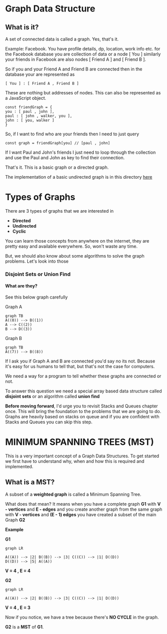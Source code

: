 # Graph Data Structure

## What is it?

A set of connected data is called a graph. Yes, that's it.

Example: Facebook. You have profile details, dp, location, work info etc. for the Facebook database you are collection of data or a node [ You ] similarly your friends in Facebook are also nodes [ Friend A ] and [ Friend B ].

So if you and your Friend A and Friend B are connected then in the database your are represented as

`[ You ] : [ Friend A , Friend B ]`

These are nothing but addresses of nodes. This can also be represented as a JavaScript object.

```
const friendGraph = {
you : [ paul , john ],
paul : [ john , walker, you ],
john : [ you, walker ]
}

```

So, if I want to find who are your friends then I need to just query

```
const graph = friendGraph[you] // [paul , john]
```

If I want Paul and John's friends I just need to loop through the collection and use the Paul and John as key to find their connection.

That's it. This is a basic graph or a directed graph.

The implementation of a basic undirected graph is in this directory [here](https://github.com/sagars01/DSA_Zero_To_Hero/blob/master/src/Graph/Graph.js)

# Types of Graphs

There are 3 types of graphs that we are interested in

- **Directed**
- **Undirected**
- **Cyclic**

You can learn those concepts from anywhere on the internet, they are pretty easy and available everywhere. So, won't waste any time.

But, we should also know about some algorithms to solve the graph problems.
Let's look into those

### Disjoint Sets or Union Find

#### What are they?

See this below graph carefully

Graph A

```mermaid
graph TB
A((0)) --> B((1))
A --> C((2))
B --> D((3))
```

Graph B

```mermaid
graph TB
A((7)) --> B((8))

```

If I ask you if Graph A and B are connected you'd say no its not. Because it's easy for us humans to tell that, but that's not the case for computers.

We need a way for a program to tell whether these graphs are connected or not.

To answer this question we need a special array based data structure called **disjoint sets** or an algorithm called **union find**

**Before moving forward**, I'd urge you to revisit Stacks and Queues chapter once.
This will bring the foundation to the problems that we are going to do.
Graphs are heavily based on stacks on queue and if you are confident with Stacks and Queues you can skip this step.

# MINIMUM SPANNING TREES (MST)

This is a very important concept of a Graph Data Structures. To get started we first have to understand why, when and how this is required and implemented.

## What is a MST?

A subset of a **weighted graph** is called a Minimum Spanning Tree.

What does that mean? It means when you have a complete graph **G$1$** with **V - vertices** and **E - edges** and you create another graph from the same graph with **V - vertices** and **(E - 1) edges** you have created a subset of the main Graph **G$2$**

**Example**

**G$1$**

```mermaid
graph LR

A((A)) --> |2| B((B)) --> |3| C((C)) --> |1| D((D))
D((D)) --> |5| A((A))
```

**V = 4 , E = 4**

**G$2$**

```mermaid
graph LR

A((A)) --> |2| B((B)) --> |3| C((C)) --> |1| D((D))

```

**V = 4 , E = 3**

Now if you notice, we have a tree because there's **NO CYCLE** in the graph.

**G$2$** is a **MST** of **G$1$**.

